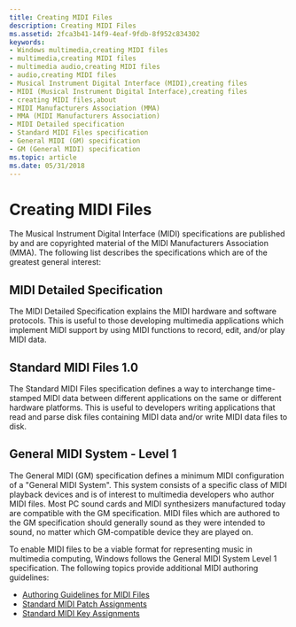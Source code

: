 ```yaml
---
title: Creating MIDI Files
description: Creating MIDI Files
ms.assetid: 2fca3b41-14f9-4eaf-9fdb-8f952c834302
keywords:
- Windows multimedia,creating MIDI files
- multimedia,creating MIDI files
- multimedia audio,creating MIDI files
- audio,creating MIDI files
- Musical Instrument Digital Interface (MIDI),creating files
- MIDI (Musical Instrument Digital Interface),creating files
- creating MIDI files,about
- MIDI Manufacturers Association (MMA)
- MMA (MIDI Manufacturers Association)
- MIDI Detailed specification
- Standard MIDI Files specification
- General MIDI (GM) specification
- GM (General MIDI) specification
ms.topic: article
ms.date: 05/31/2018
---
```


# Creating MIDI Files

The Musical Instrument Digital Interface (MIDI) specifications are published by and are copyrighted material of the MIDI Manufacturers Association (MMA). The following list describes the specifications which are of the greatest general interest:

## MIDI Detailed Specification

The MIDI Detailed Specification explains the MIDI hardware and software protocols. This is useful to those developing multimedia applications which implement MIDI support by using MIDI functions to record, edit, and/or play MIDI data.

## Standard MIDI Files 1.0

The Standard MIDI Files specification defines a way to interchange time-stamped MIDI data between different applications on the same or different hardware platforms. This is useful to developers writing applications that read and parse disk files containing MIDI data and/or write MIDI data files to disk.

## General MIDI System - Level 1

The General MIDI (GM) specification defines a minimum MIDI configuration of a "General MIDI System". This system consists of a specific class of MIDI playback devices and is of interest to multimedia developers who author MIDI files. Most PC sound cards and MIDI synthesizers manufactured today are compatible with the GM specification. MIDI files which are authored to the GM specification should generally sound as they were intended to sound, no matter which GM-compatible device they are played on.

To enable MIDI files to be a viable format for representing music in multimedia computing, Windows follows the General MIDI System Level 1 specification. The following topics provide additional MIDI authoring guidelines:

-   [Authoring Guidelines for MIDI Files](authoring-guidelines-for-midi-files.md)
-   [Standard MIDI Patch Assignments](standard-midi-patch-assignments.md)
-   [Standard MIDI Key Assignments](standard-midi-key-assignments.md)

 

 




